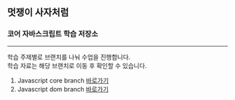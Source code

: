 ## 멋쟁이 사자처럼

### 코어 자바스크립트 학습 저장소

---

학습 주제별로 브랜치를 나눠 수업을 진행합니다.  
학습 자료는 해당 브랜치로 이동 후 확인할 수 있습니다.

1. Javascript core branch [바로가기](https://github.com/llhyeon/core_js/tree/01.core)
1. Javascript dom branch [바로가기](https://github.com/llhyeon/core_js/tree/02.dom)
